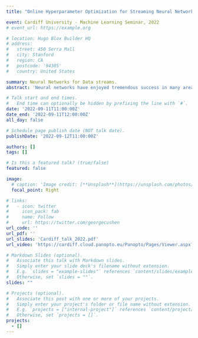```yaml
---
title: "Online Hyperparameter Optimization for Streaming Neural Networks"

event: Cardiff University - Machine Learning Seminar, 2022
# event_url: https://example.org

# location: Hugo Blox Builder HQ
# address:
#   street: 450 Serra Mall
#   city: Stanford
#   region: CA
#   postcode: '94305'
#   country: United States

summary: Neural Networks for Data streams.
abstract: 'Neural networks have enjoyed tremendous success in many areas over the last decade. They are also receiving more and more attention in learning from data streams, which is inherently incremental. An incremental setting poses challenges for hyperparameter optimization, which is essential to obtain satisfactory network performance. To overcome this challenge, we introduce Continuously Adaptive Neural networks for Data streams (CAND). For every prediction, CAND chooses the current best network from a pool of candidates by continuously monitor- ing the performance of all candidate networks. The candidates are trained using different optimizers and hyperparameters. An experimental comparison against three state-of-the-art stream learning methods, over 17 benchmark streaming datasets con- firms the competitive performance of CAND, especially on high- dimensional data. We also investigate two orthogonal heuristics for accelerating CAND, which trade-off small amounts of accu- racy for significant run-time gains. We observe that training on small mini-batches yields similar accuracy to single-instance fully incremental training, even on evolving data streams.'

# Talk start and end times.
#   End time can optionally be hidden by prefixing the line with `#`.
date: '2022-09-11T11:00:00Z'
date_end: '2022-09-11T12:00:00Z'
all_day: false

# Schedule page publish date (NOT talk date).
publishDate: '2022-09-12T11:00:00Z'

authors: []
tags: []

# Is this a featured talk? (true/false)
featured: false

image:
  # caption: 'Image credit: [**Unsplash**](https://unsplash.com/photos/bzdhc5b3Bxs)'
  focal_point: Right

# links:
#   - icon: twitter
#     icon_pack: fab
#     name: Follow
#     url: https://twitter.com/georgecushen
url_code: ''
url_pdf: ''
url_slides: 'Cardiff_talk_2022.pdf'
url_video: 'https://cardiff.cloud.panopto.eu/Panopto/Pages/Viewer.aspx?tid=8483a615-48e0-47f6-b847-af4800bd0771'

# Markdown Slides (optional).
#   Associate this talk with Markdown slides.
#   Simply enter your slide deck's filename without extension.
#   E.g. `slides = "example-slides"` references `content/slides/example-slides.md`.
#   Otherwise, set `slides = ""`.
slides: ""

# Projects (optional).
#   Associate this post with one or more of your projects.
#   Simply enter your project's folder or file name without extension.
#   E.g. `projects = ["internal-project"]` references `content/project/deep-learning/index.md`.
#   Otherwise, set `projects = []`.
projects:
  - []
---
```


<!-- {{% callout note %}}
Click on the **Slides** button above to view the built-in slides feature.
{{% /callout %}} -->

<!-- Slides can be added in a few ways:

- **Create** slides using Hugo Blox Builder's [_Slides_](https://docs.hugoblox.com/reference/content-types/) feature and link using `slides` parameter in the front matter of the talk file
- **Upload** an existing slide deck to `static/` and link using `url_slides` parameter in the front matter of the talk file
- **Embed** your slides (e.g. Google Slides) or presentation video on this page using [shortcodes](https://docs.hugoblox.com/reference/markdown/).

Further event details, including [page elements](https://docs.hugoblox.com/reference/markdown/) such as image galleries, can be added to the body of this page. -->
